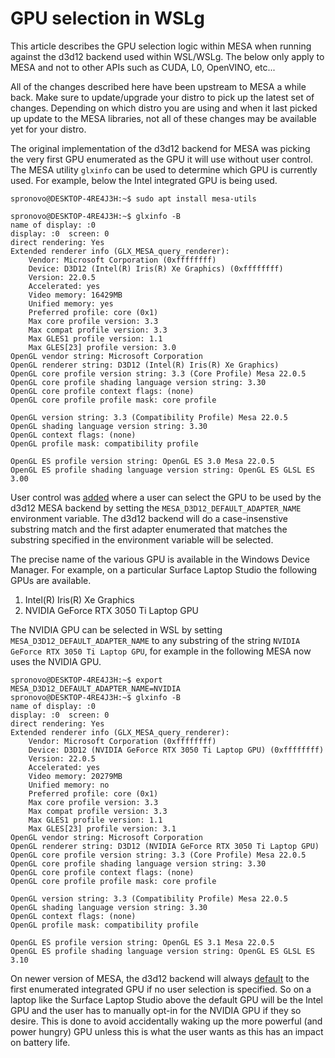 # GPU selection in WSLg

This article describes the GPU selection logic within MESA when running against the d3d12 backend used within WSL/WSLg. The below only apply to MESA and not to other APIs such as CUDA, L0, OpenVINO, etc...

All of the changes described here have been upstream to MESA a while back. Make sure to update/upgrade your distro to pick up the latest set of changes. Depending on which distro you are using and when it last picked up update to the MESA libraries, not all of these changes may be available yet for your distro. 

The original implementation of the d3d12 backend for MESA was picking the very first GPU enumerated as the GPU it will use without user control. The MESA utility ```glxinfo``` can be used to determine which GPU is currently used. For example, below the Intel integrated GPU is being used.

```
spronovo@DESKTOP-4RE4J3H:~$ sudo apt install mesa-utils

spronovo@DESKTOP-4RE4J3H:~$ glxinfo -B
name of display: :0
display: :0  screen: 0
direct rendering: Yes
Extended renderer info (GLX_MESA_query_renderer):
    Vendor: Microsoft Corporation (0xffffffff)
    Device: D3D12 (Intel(R) Iris(R) Xe Graphics) (0xffffffff)
    Version: 22.0.5
    Accelerated: yes
    Video memory: 16429MB
    Unified memory: yes
    Preferred profile: core (0x1)
    Max core profile version: 3.3
    Max compat profile version: 3.3
    Max GLES1 profile version: 1.1
    Max GLES[23] profile version: 3.0
OpenGL vendor string: Microsoft Corporation
OpenGL renderer string: D3D12 (Intel(R) Iris(R) Xe Graphics)
OpenGL core profile version string: 3.3 (Core Profile) Mesa 22.0.5
OpenGL core profile shading language version string: 3.30
OpenGL core profile context flags: (none)
OpenGL core profile profile mask: core profile

OpenGL version string: 3.3 (Compatibility Profile) Mesa 22.0.5
OpenGL shading language version string: 3.30
OpenGL context flags: (none)
OpenGL profile mask: compatibility profile

OpenGL ES profile version string: OpenGL ES 3.0 Mesa 22.0.5
OpenGL ES profile shading language version string: OpenGL ES GLSL ES 3.00
```

User control was [added](https://gitlab.freedesktop.org/mesa/mesa/-/merge_requests/10710) where a user can select the GPU to be used by the d3d12 MESA backend by setting the ```MESA_D3D12_DEFAULT_ADAPTER_NAME``` environment variable. The d3d12 backend will do a case-insenstive substring match and the first adapter enumerated that matches the substring specified in the environment variable will be selected.

The precise name of the various GPU is available in the Windows Device Manager. For example, on a particular Surface Laptop Studio the following GPUs are available.

1. Intel(R) Iris(R) Xe Graphics
2. NVIDIA GeForce RTX 3050 Ti Laptop GPU

The NVIDIA GPU can be selected in WSL by setting ```MESA_D3D12_DEFAULT_ADAPTER_NAME``` to any substring of the string ```NVIDIA GeForce RTX 3050 Ti Laptop GPU```, for example in the following MESA now uses the NVIDIA GPU.

```
spronovo@DESKTOP-4RE4J3H:~$ export MESA_D3D12_DEFAULT_ADAPTER_NAME=NVIDIA
spronovo@DESKTOP-4RE4J3H:~$ glxinfo -B
name of display: :0
display: :0  screen: 0
direct rendering: Yes
Extended renderer info (GLX_MESA_query_renderer):
    Vendor: Microsoft Corporation (0xffffffff)
    Device: D3D12 (NVIDIA GeForce RTX 3050 Ti Laptop GPU) (0xffffffff)
    Version: 22.0.5
    Accelerated: yes
    Video memory: 20279MB
    Unified memory: no
    Preferred profile: core (0x1)
    Max core profile version: 3.3
    Max compat profile version: 3.3
    Max GLES1 profile version: 1.1
    Max GLES[23] profile version: 3.1
OpenGL vendor string: Microsoft Corporation
OpenGL renderer string: D3D12 (NVIDIA GeForce RTX 3050 Ti Laptop GPU)
OpenGL core profile version string: 3.3 (Core Profile) Mesa 22.0.5
OpenGL core profile shading language version string: 3.30
OpenGL core profile context flags: (none)
OpenGL core profile profile mask: core profile

OpenGL version string: 3.3 (Compatibility Profile) Mesa 22.0.5
OpenGL shading language version string: 3.30
OpenGL context flags: (none)
OpenGL profile mask: compatibility profile

OpenGL ES profile version string: OpenGL ES 3.1 Mesa 22.0.5
OpenGL ES profile shading language version string: OpenGL ES GLSL ES 3.10
```

On newer version of MESA, the d3d12 backend will always [default](https://gitlab.freedesktop.org/mesa/mesa/-/merge_requests/17005) to the first enumerated integrated GPU if no user selection is specified. So on a laptop like the Surface Laptop Studio above the default GPU will be the Intel GPU and the user has to manually opt-in for the NVIDIA GPU if they so desire. This is done to avoid accidentally waking up the more powerful (and power hungry) GPU unless this is what the user wants as this has an impact on battery life.